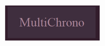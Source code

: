 <p align="center">
  <img src=https://github.com/MiniX16/MultiChrono/blob/main/assets/Icon.png alt="Proyect's Title">
</p>
